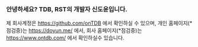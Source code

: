 ### 안녕하세요? TDB, RST의 개발자 신도윤입니다.

제 회사계정은 https://github.com/onTDB 에서 확인하실 수 있으며,
개인 홈페이지(*점검중)는 https://doyun.me/ 에서,
회사 홈페이지(*점검중)는 https://www.ontdb.com/ 에서 확인하실수 있습니다.

<!--
**DoyunShin/DoyunShin** is a ✨ _special_ ✨ repository because its `README.md` (this file) appears on your GitHub profile.

Here are some ideas to get you started:

- 🔭 I’m currently working on ...
- 🌱 I’m currently learning ...
- 👯 I’m looking to collaborate on ...
- 🤔 I’m looking for help with ...
- 💬 Ask me about ...
- 📫 How to reach me: ...
- 😄 Pronouns: ...
- ⚡ Fun fact: ...
-->
